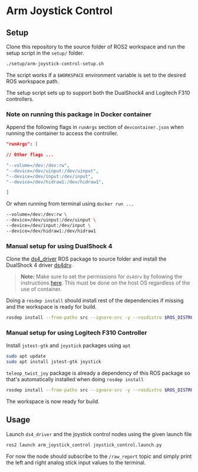 # Arm Joystick Control

## Setup

Clone this repository to the source folder of ROS2 workspace and run the setup script in the `setup/` folder.

```bash
./setup/arm-joystick-control-setup.sh
```

The script works if a `$WORKSPACE` environment variable is set to the desired ROS workspace path.

The setup script sets up to support both the DualShock4 and Logitech F310 controllers.

### Note on running this package in Docker container

Append the following flags in `runArgs` section of `devcontainer.json` when running the container to access the controller.

```json
"runArgs": [

// Other flags ...

"--volume=/dev:/dev:rw",
"--device=/dev/uinput:/dev/uinput",
"--device=/dev/input:/dev/input",
"--device=/dev/hidraw1:/dev/hidraw1",

]
```

Or when running from terminal using `docker run ...`

```bash
--volume=/dev:/dev:rw \
--device=/dev/uinput:/dev/uinput \
--device=/dev/input:/dev/input \
--device=/dev/hidraw1:/dev/hidraw1
```

### Manual setup for using DualShock 4

Clone the [ds4_driver](https://github.com/naoki-mizuno/ds4_driver) ROS package to source folder and install the DualShock 4 driver [ds4drv](https://github.com/naoki-mizuno/ds4drv/tree/devel).

>**Note:** Make sure to set the permissions for `ds4drv` by following the instructions [here](https://github.com/naoki-mizuno/ds4drv/tree/devel?tab=readme-ov-file#permissions). This must be done on the host OS regardless of the use of container.

Doing a `rosdep install` should install rest of the dependencies if missing and the workspace is ready for build.

```bash
rosdep install --from-paths src --ignore-src -y --rosdistro $ROS_DISTRO
```

### Manual setup for using Logitech F310 Controller

Install `jstest-gtk` and `joystick` packages using `apt`

```bash
sudo apt update
sudo apt install jstest-gtk joystick
```

`teleop_twist_joy` package is already a dependency of this ROS package so that's automatically installed when doing `rosdep install`

```bash
rosdep install --from-paths src --ignore-src -y --rosdistro $ROS_DISTRO
```

The workspace is now ready for build.

## Usage

Launch `ds4_driver` and the joystick control nodes using the given launch file

```bash
ros2 launch arm_joystick_control joystick_control.launch.py
```

For now the node should subscribe to the `/raw_report` topic and simply print the left and right analog stick input values to the terminal.
